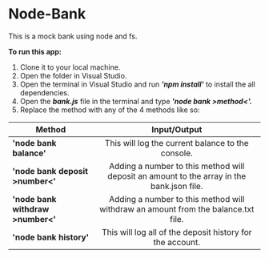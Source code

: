 # Node-Bank
This is a mock bank using node and fs.

**To run this app:**

1) Clone it to your local machine.
2) Open the folder in Visual Studio.
3) Open the terminal in Visual Studio and run _**'npm install'**_ to install the all dependencies.
4) Open the _**bank.js**_ file in the terminal and type _**'node bank >method<'.**_
5) Replace the method with any of the 4 methods like so:


| **Method**                          | **Input/Output**                                                                          | 
| ------------------------------------|:-----------------------------------------------------------------------------------------:|
| **'node bank balance'**             | This will log the current balance to the console.                                         |  
| **'node bank deposit >number<'**    | Adding a number to this method will deposit an amount to the array in the bank.json file. |
| **'node bank withdraw >number<'**   | Adding a number to this method will withdraw an amount from the balance.txt file.         |
| **'node bank history'**             | This will log all of the deposit history for the account.                                 |


 
 
